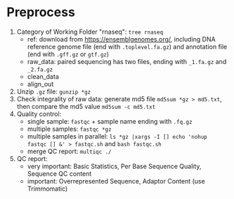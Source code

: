 # Preprocess

1. Category of Working Folder "rnaseq": `tree rnaseq`
   - ref: download from https://ensemblgenomes.org/, including DNA reference genome file (end with `.toplevel.fa.gz`) and annotation file (end with `.gff.gz` or `gtf.gz`)
   - raw_data: paired sequencing has two files, ending with `_1.fa.gz` and `_2.fa.gz`
   - clean_data
   - align_out
2. Unzip `.gz` file: `gunzip *gz` 
3. Check integrality of raw data: generate md5 file `md5sum *gz > md5.txt`, then compare the md5 value `md5sum -c md5.txt`
4. Quality control: 
   - single sample: `fastqc` + sample name ending with `.fq.gz`
   - multiple samples: `fastqc *gz`
   - multiple samples in parallel: `ls *gz |xargs -I [] echo 'nohup fastqc [] &' > fastqc.sh` and `bash fastqc.sh`
   - merge QC report: `multiqc ./`
5. QC report:
   - very important: Basic Statistics, Per Base Sequence Quality, Sequence QC content
   - important: Overrepresented Sequence, Adaptor Content (use Trimmomatic)

